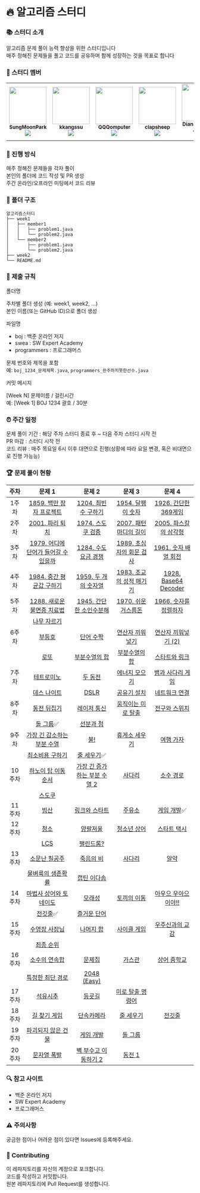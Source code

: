 # 🔥 알고리즘 스터디

### 📚 스터디 소개

알고리즘 문제 풀이 능력 향상을 위한 스터디입니다<br>
매주 정해진 문제들을 풀고 코드를 공유하며 함께 성장하는 것을 목표로 합니다

### 👥 스터디 멤버

<table>
  <tr>
    <td align="center"><a href="https://github.com/SungMoonPark"><img src="https://github.com/SungMoonPark.png" width="100px;" alt=""/><br />
      <sub><b>SungMoonPark</b></sub></a><br />
      <a href="https://github.com/SungMoonPark"><img src="https://img.shields.io/badge/GitHub-181717?style=flat&logo=github&logoColor=white"/></a></td>
    <td align="center"><a href="https://github.com/kkangssu"><img src="https://github.com/kkangssu.png" width="100px;" alt=""/><br />
      <sub><b>kkangssu</b></sub></a><br />
      <a href="https://github.com/kkangssu"><img src="https://img.shields.io/badge/GitHub-181717?style=flat&logo=github&logoColor=white"/></a></td>
    <td align="center"><a href="https://github.com/QQQomputer"><img src="https://github.com/QQQomputer.png" width="100px;" alt=""/><br />
      <sub><b>QQQomputer</b></sub></a><br />
      <a href="https://github.com/QQQomputer"><img src="https://img.shields.io/badge/GitHub-181717?style=flat&logo=github&logoColor=white"/></a></td>
    <td align="center"><a href="https://github.com/clapsheep"><img src="https://github.com/clapsheep.png" width="100px;" alt=""/><br />
      <sub><b>clapsheep</b></sub></a><br />
      <a href="https://github.com/clapsheep"><img src="https://img.shields.io/badge/GitHub-181717?style=flat&logo=github&logoColor=white"/></a></td>
    <td align="center"><a href="https://github.com/EliteZer0"><img src="https://github.com/EliteZer0.png" width="100px;" alt=""/><br />
      <sub><b>Diana Yeyoung Jeong</b></sub></a><br />
      <a href="https://github.com/EliteZer0"><img src="https://img.shields.io/badge/GitHub-181717?style=flat&logo=github&logoColor=white"/></a></td>
    <td align="center"><a href="https://github.com/rpeowiqu"><img src="https://github.com/rpeowiqu.png" width="100px;" alt=""/><br />
      <sub><b>JaeSeoHan</b></sub></a><br />
      <a href="https://github.com/rpeowiqu"><img src="https://img.shields.io/badge/GitHub-181717?style=flat&logo=github&logoColor=white"/></a></td>
  </tr>
</table>

### 📅 진행 방식

매주 정해진 문제들을 각자 풀이<br>
본인의 폴더에 코드 작성 및 PR 생성<br>
주간 온라인/오프라인 미팅에서 코드 리뷰

### 📁 폴더 구조

```
알고리즘스터디
├── week1
│   ├── member1
│   │   ├── problem1.java
│   │   └── problem2.java
│   └── member2
│       ├── problem1.java
│       └── problem2.java
├── week2
└── README.md
```

### 📌 제출 규칙

폴더명

주차별 폴더 생성 (예: week1, week2, ...)<br>
본인 이름(또는 GitHub ID)으로 폴더 생성

파일명

- boj : 백준 온라인 저지
- swea : SW Expert Academy
- programmers : 프로그래머스

문제 번호와 제목을 포함<br>
예: `boj_1234_문제제목.java`, `programmers_완주하지못한선수.java`

커밋 메시지

[Week N] 문제이름 / 걸린시간<br>
예: [Week 1] BOJ 1234 괄호 / 30분

### ⏰ 주간 일정

문제 풀이 기간 : 해당 주차 스터디 종료 후 ~ 다음 주차 스터디 시작 전 <br>
PR 마감 : 스터디 시작 전 <br>
코드 리뷰 : 매주 목요일 6시 이후 대면으로 진행(상황에 따라 요일 변경, 혹은 비대면으로 진행 가능능) <br>

### 🏆 문제 풀이 현황

|                            주차                            |                            문제 1                            |                            문제 2                            |                            문제 3                            |                            문제 4                            |
| :----------------------------------------------------------: | :----------------------------------------------------------: | :----------------------------------------------------------: | :----------------------------------------------------------: | :----------------------------------------------------------: |
| 1주차 |  [1859. 백만 장자 프로젝트][1]  | [1204. 최빈수 구하기][2]  |  [1954. 달팽이 숫자][3]  |  [1926. 간단한 369게임][4]  |
| 2주차 |  [2001. 파리 퇴치][5]  |  [1974. 스도쿠 검증][6]  |  [2007. 패턴 마디의 길이][7]  |  [2005. 파스칼의 삼각형][8]  |
| 3주차 |  [1979. 어디에 단어가 들어갈 수 있을까][9]  |  [1284. 수도 요금 경쟁][10]  |  [1989. 초심자의 회문 검사][11]  |  [1961. 숫자 배열 회전][12]  |
| 4주차 |  [1984. 중간 평균값 구하기][13]  |  [1959. 두 개의 숫자열][14]  |  [1983. 조교의 성적 매기기][15]  |  [1928. Base64 Decoder][16]  |
| 5주차 |  [1288. 새로운 불면증 치료법][17]  |  [1945. 간단한 소인수분해][18]  |  [1970. 쉬운 거스름돈][19]  |  [1966. 숫자를 정렬하자][20]  |
|       |  [나무 자르기][21]  |
| 6주차 |  [부등호][22]  |  [단어 수학][23]  |  [연산자 끼워넣기][24]  |  [연산자 끼워넣기 (2)][25]  |
|       |  [로또][26]  |  [부분수열의 합][27]  |  [부분수열의 합][28]  |  [스타트와 링크][29]  |
| 7주차 |  [테트로미노][30]  |  [두 동전][31]  |  [에너지 모으기][32]  |  [뱀과 사다리 게임][33]  |
|       |  [데스 나이트][34]  |  [DSLR][35]  |  [공유기 설치][36]  |  [네트워크 연결][37]  |
| 8주차 |  [동전 뒤집기][38]  |  [레이저 통신][39]  |  [움직이는 미로 탈출][40]  |  [전구와 스위치][41]  |
|       |  [돌 그룹][42]:white_check_mark:  |  [선분과 점][43]  |
| 9주차 |  [가장 긴 감소하는 부분 수열][44]  |  [불!][45]  |  [휴게소 세우기][46]  |  [여행 가자][47]  |
|       |  [최소비용 구하기][48]  |  [줄 세우기][49]:white_check_mark:  |
| 10주차 |  [하노이 탑 이동 순서][50]  |  [가장 긴 증가하는 부분 수열 2][51]  |  [사다리][52]  |  [소수 경로][53]  |
|        |  [스도쿠][54]  |
| 11주차 |  [빙산][55]  |  [링크와 스타트][56]  |  [주유소][57]  |  [게임 개발][58]:white_check_mark:  |
| 12주차 |  [청소][59]  |  [양팔저울][60]  |  [청소년 상어][61]  |  [스타트 택시][62]  |
|        |  [LCS][63]  |  [팰린드롬?][64]  |
| 13주차 |  [소문난 칠공주][65]  |  [죽음의 비][66]  |  [사다리][67]  |  [알약][68]  |
|        |  [물벼룩의 생존확률][69]  |  [캡틴 이다솜][70]  |
| 14주차 |  [마법사 상어와 토네이도][71]  |  [모래성][72]  |  [토끼의 이동][73]  |  [아우으 우아으이야!!][74]  |
|        |  [전깃줄][75]:white_check_mark:  |  [즐거운 단어][76]  |
| 15주차 |  [수영장 사장님][77]  |  [나머지 합][78]  |  [사이클 게임][79]  |  [우주신과의 교감][80]  |
|        |  [최종 순위][81]  |
| 16주차 |  [소수의 연속합][82]  |  [문제집][83]  |  [가스관][84]  |  [상어 중학교][85]  |
|        |  [특정한 최단 경로][86]  |  [2048 (Easy)][87]  |
| 17주차 |  [석유시추][88]  |  [등굣길][89]  |  [미로 탈출 명령어][90]  |
| 18주차 |  [길 찾기 게임][91]  |  [단속카메라][92]  |  [줄 세우기][93]  |  [전깃줄][94]  |
| 19주차 |  [파괴되지 않은 건물][95]  |  [게임 개발][96]  |  [돌 그룹][97]  |
| 20주차 |  [문자열 폭발][98]  |  [벽 부수고 이동하기 2][99]  |  [동전 1][100]  |

[1]: https://swexpertacademy.com/main/code/problem/problemDetail.do?contestProbId=AV5LrsUaDxcDFAXc&
[2]: https://swexpertacademy.com/main/code/problem/problemDetail.do?contestProbId=AV13zo1KAAACFAYh
[3]: https://swexpertacademy.com/main/code/problem/problemDetail.do?contestProbId=AV5PobmqAPoDFAUq
[4]: https://swexpertacademy.com/main/code/problem/problemDetail.do?contestProbId=AV5PTeo6AHUDFAUq
[5]: https://swexpertacademy.com/main/code/problem/problemDetail.do?contestProbId=AV5PzOCKAigDFAUq
[6]: https://swexpertacademy.com/main/code/problem/problemDetail.do?contestProbId=AV5Psz16AYEDFAUq
[7]: https://swexpertacademy.com/main/code/problem/problemDetail.do?contestProbId=AV5P1kNKAl8DFAUq
[8]: https://swexpertacademy.com/main/code/problem/problemDetail.do?contestProbId=AV5P0-h6Ak4DFAUq
[9]: https://swexpertacademy.com/main/code/problem/problemDetail.do?contestProbId=AV5PuPq6AaQDFAUq
[10]: https://swexpertacademy.com/main/code/problem/problemDetail.do?contestProbId=AV189xUaI8UCFAZN
[11]: https://swexpertacademy.com/main/code/problem/problemDetail.do?contestProbId=AV5PyTLqAf4DFAUq
[12]: https://swexpertacademy.com/main/code/problem/problemDetail.do?contestProbId=AV5Pq-OKAVYDFAUq
[13]: https://swexpertacademy.com/main/code/problem/problemDetail.do?contestProbId=AV5Pw_-KAdcDFAUq
[14]: https://swexpertacademy.com/main/code/problem/problemDetail.do?contestProbId=AV5PpoFaAS4DFAUq
[15]: https://swexpertacademy.com/main/code/problem/problemDetail.do?contestProbId=AV5PwGK6AcIDFAUq
[16]: https://swexpertacademy.com/main/code/problem/problemDetail.do?contestProbId=AV5PR4DKAG0DFAUq
[17]: https://swexpertacademy.com/main/code/problem/problemDetail.do?contestProbId=AV18_yw6I9MCFAZN
[18]: https://swexpertacademy.com/main/code/problem/problemDetail.do?contestProbId=AV5Pl0Q6ANQDFAUq
[19]: https://swexpertacademy.com/main/code/problem/problemDetail.do?contestProbId=AV5PsIl6AXIDFAUq
[20]: https://swexpertacademy.com/main/code/problem/problemDetail.do?contestProbId=AV5PrmyKAWEDFAUq
[21]: https://www.acmicpc.net/problem/2805
[22]: https://www.acmicpc.net/problem/2529
[23]: https://www.acmicpc.net/problem/1339
[24]: https://www.acmicpc.net/problem/14888
[25]: https://www.acmicpc.net/problem/15658
[26]: https://www.acmicpc.net/problem/6603
[27]: https://www.acmicpc.net/problem/1182
[28]: https://www.acmicpc.net/problem/14225
[29]: https://www.acmicpc.net/problem/14889
[30]: https://www.acmicpc.net/problem/14500
[31]: https://www.acmicpc.net/problem/16197
[32]: https://www.acmicpc.net/problem/16198
[33]: https://www.acmicpc.net/problem/16928
[34]: https://www.acmicpc.net/problem/16948
[35]: https://www.acmicpc.net/problem/9019
[36]: https://www.acmicpc.net/problem/2110
[37]: https://www.acmicpc.net/problem/1922
[38]: https://www.acmicpc.net/problem/1285
[39]: https://www.acmicpc.net/problem/6087
[40]: https://www.acmicpc.net/problem/16954
[41]: https://www.acmicpc.net/problem/2138
[42]: https://www.acmicpc.net/problem/12886
[43]: https://www.acmicpc.net/problem/1164
[44]: https://www.acmicpc.net/problem/11722
[45]: https://www.acmicpc.net/problem/4179
[46]: https://www.acmicpc.net/problem/1477
[47]: https://www.acmicpc.net/problem/1976
[48]: https://www.acmicpc.net/problem/1916
[49]: https://www.acmicpc.net/problem/2252
[50]: https://www.acmicpc.net/problem/11729
[51]: https://www.acmicpc.net/problem/12015
[52]: https://www.acmicpc.net/problem/2022
[53]: https://www.acmicpc.net/problem/1963
[54]: https://www.acmicpc.net/problem/2580
[55]: https://www.acmicpc.net/problem/2573
[56]: https://www.acmicpc.net/problem/15661
[57]: https://www.acmicpc.net/problem/13308
[58]: https://www.acmicpc.net/problem/1516
[59]: https://www.acmicpc.net/problem/27232
[60]: https://www.acmicpc.net/problem/2629
[61]: https://www.acmicpc.net/problem/19236
[62]: https://www.acmicpc.net/problem/19238
[63]: https://www.acmicpc.net/problem/9251
[64]: https://www.acmicpc.net/problem/10942
[65]: https://www.acmicpc.net/problem/1941
[66]: https://www.acmicpc.net/problem/22944
[67]: https://www.acmicpc.net/problem/2528
[68]: https://www.acmicpc.net/problem/4811
[69]: https://www.acmicpc.net/problem/13703
[70]: https://www.acmicpc.net/problem/1660
[71]: https://www.acmicpc.net/problem/20057
[72]: https://www.acmicpc.net/problem/10711
[73]: https://www.acmicpc.net/problem/3101
[74]: https://www.acmicpc.net/problem/15922
[75]: https://www.acmicpc.net/problem/2565
[76]: https://www.acmicpc.net/problem/2922
[77]: https://www.acmicpc.net/problem/15730
[78]: https://www.acmicpc.net/problem/10986
[79]: https://www.acmicpc.net/problem/20040
[80]: https://www.acmicpc.net/problem/1774
[81]: https://www.acmicpc.net/problem/3665
[82]: https://www.acmicpc.net/problem/1644
[83]: https://www.acmicpc.net/problem/1766
[84]: https://www.acmicpc.net/problem/2931
[85]: https://www.acmicpc.net/problem/21609
[86]: https://www.acmicpc.net/problem/1504
[87]: https://www.acmicpc.net/problem/12100
[88]: https://school.programmers.co.kr/learn/courses/30/lessons/250136
[89]: https://school.programmers.co.kr/learn/courses/30/lessons/42898
[90]: https://school.programmers.co.kr/learn/courses/30/lessons/150365
[91]: https://school.programmers.co.kr/learn/courses/30/lessons/42892
[92]: https://school.programmers.co.kr/learn/courses/30/lessons/42884
[93]: https://www.acmicpc.net/problem/2252
[94]: https://www.acmicpc.net/problem/2565
[95]: https://school.programmers.co.kr/learn/courses/30/lessons/92344
[96]: https://www.acmicpc.net/problem/1516
[97]: https://www.acmicpc.net/problem/12886
[98]: https://www.acmicpc.net/problem/9935
[99]: https://www.acmicpc.net/problem/14442
[100]: https://www.acmicpc.net/problem/2293

### 🔍 참고 사이트

- 백준 온라인 저지
- SW Expert Academy
- 프로그래머스

### ⚠️ 주의사항

궁금한 점이나 어려운 점이 있다면 Issues에 등록해주세요.

### 🤝 Contributing

이 레파지토리를 자신의 계정으로 포크합니다.<br>
코드를 작성하고 커밋합니다.<br>
원본 레파지토리에 Pull Request를 생성합니다.
